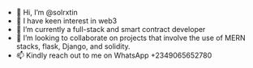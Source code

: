 - 👋 Hi, I’m @solrxtin
- 👀 I have keen interest in web3 
- 🌱 I’m currently a full-stack and smart contract developer
- 💞️ I’m looking to collaborate on projects that involve the use of MERN stacks, flask, Django, and solidity.
- 📫 Kindly reach out to me on WhatsApp +2349065652780

<!---
solrxtin/solrxtin is a ✨ special ✨ repository because its `README.md` (this file) appears on your GitHub profile.
You can click the Preview link to take a look at your changes.
--->
